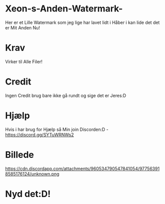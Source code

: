 # Xeon-s-Anden-Watermark-
Her er et Lille Watermark som jeg lige har lavet lidt i Håber i kan lide det det er Mit Anden Nu!


# Krav

Virker til Alle Filer!



# Credit

Ingen Credit brug bare ikke gå rundt og sige det er Jeres:D



# Hjælp

Hvis i har brug for Hjælp så Min join Discorden:D - https://discord.gg/SYTuWRNWs2


# Billede 

https://cdn.discordapp.com/attachments/960534790547841054/977563918585176124/unknown.png


# Nyd det:D!
